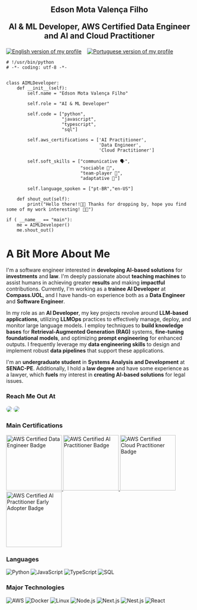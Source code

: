 <h2 align="center">
    <p align="center">
        Edson Mota Valença Filho
    </p>
    <p align="center">
        AI & ML Developer, AWS Certified Data Engineer and AI and Cloud Practitioner
    </p>
</h2>

[![English version of my profile](https://img.shields.io/badge/lang-en-red.svg)](https://github.com/emvalencaf/emvalencaf/blob/main/README.md)
&nbsp;&nbsp;
[![Portuguese version of my profile](https://img.shields.io/badge/lang-pt--br-green.svg)](https://github.com/emvalencaf/emvalencaf/blob/main/README.pt-br.md)


```
# !/usr/bin/python
# -*- coding: utf-8 -*-


class AIMLDeveloper:
    def __init__(self):
        self.name = "Edson Mota Valença Filho"

        self.role = "AI & ML Developer"

        self.code = ["python",
                     "javascript",
                     "typescript",
                     "sql"]

        self.aws_certifications = ['AI Practitioner',
                                   'Data Engineer',
                                   'Cloud Practitioner']

        self.soft_skills = ["communicative 🗣️",
                            "sociable 🤝",
                            "team-player 👥",
                            "adaptative 🧩"]

        self.language_spoken = ["pt-BR","en-US"]

    def shout_out(self):
        print("Hello there!!👋🏻 Thanks for dropping by, hope you find some of my work interesting! 🤙🏻")

if ( __name__ == "main"):
    me = AIMLDeveloper()
    me.shout_out()
```

# A Bit More About Me

I'm a software engineer interested in **developing AI-based solutions** for **investments** and **law**. I'm deeply passionate about **teaching machines** to assist humans in achieving greater **results** and making **impactful** contributions. Currently, I'm working as a **trainee AI Developer** at **Compass.UOL**, and I have hands-on experience both as a **Data Engineer** and **Software Engineer**.

In my role as an **AI Developer**, my key projects revolve around **LLM-based applications**, utilizing **LLMOps** practices to effectively manage, deploy, and monitor large language models. I employ techniques to **build knowledge bases** for **Retrieval-Augmented Generation (RAG)** systems, **fine-tuning foundational models**, and optimizing **prompt engineering** for enhanced outputs. I frequently leverage my **data engineering skills** to design and implement robust **data pipelines** that support these applications.

I'm an **undergraduate student** in **Systems Analysis and Development** at **SENAC-PE**. Additionally, I hold a **law degree** and have some experience as a lawyer, which **fuels** my interest in **creating AI-based solutions** for legal issues.

### Reach Me Out At

  <a href="https://www.linkedin.com/in/emvalencaf/" target="_blank"><img src="https://img.shields.io/badge/-LinkedIn-%230077B5?style=for-the-badge&logo=linkedin&logoColor=white" style="border-radius: 30px" target="_blank"></a>
<a href = "mailto:emvalenca.dev@gmail.com" target="_blank"> <img src="https://img.shields.io/badge/-Gmail-%23333?style=for-the-badge&logo=gmail&logoColor=white" style="border-radius: 30px" target="_blank"/> </a>

### Main Certifications

<a href="https://www.credly.com/badges/d0f54d36-4129-4b51-b78f-9812d1921671/public_url" target="_blank">
<img src="https://images.credly.com/images/e5c85d7f-4e50-431e-b5af-fa9d9b0596e7/image.png" style="height:150px;width:150px;" alt="AWS Certified Data Engineer Badge">
</a>
<a href="https://www.credly.com/badges/2baa6054-2557-4b97-98d1-d168069b2669/public_url" target="_blank">
<img src="https://images.credly.com/images/4d4693bb-530e-4bca-9327-de07f3aa2348/image.png" style="height:150px; width: 150px;" alt="AWS Certified AI Practitioner Badge">
</a>
<a href="https://www.credly.com/badges/0ddd789d-e6d2-4209-87b6-6e0e536e693f/public_url" target="_blank">
<img src="https://images.credly.com/images/00634f82-b07f-4bbd-a6bb-53de397fc3a6/image.png" style="height:150px; width: 150px;" alt="AWS Certified Cloud Practitioner Badge">
</a>
<a href="https://www.credly.com/badges/2693ebe0-3a65-4ddf-9232-f17da6c71ad1/public_url" target="_blank">
<img src="https://images.credly.com/images/834f2c8d-2d2c-4ce7-9580-02a351c31626/image.png" style="height:150px; width: 150px;" alt="AWS Certified AI Practitioner Early Adopter Badge">
</a>

### Languages

![Python](https://img.shields.io/badge/-Python-000?&logo=Python)
![JavaScript](https://img.shields.io/badge/-JavaScript-000?&logo=JavaScript)
![TypeScript](https://img.shields.io/badge/-TypeScript-000?&logo=TypeScript)
![SQL](https://img.shields.io/badge/-SQL-000?&logo=MySQL)

### Major Technologies

![AWS](https://img.shields.io/badge/-AWS-000?&logo=Amazon-AWS&logoColor=F90)
![Docker](https://img.shields.io/badge/-Docker-000?&logo=Docker)
![Linux](https://img.shields.io/badge/-Linux-000?&logo=Linux)
![Node.js](https://img.shields.io/badge/-Node.js-000?&logo=node.js)
![Next.js](https://img.shields.io/badge/-Next.js-000?&logo=next.js)
![Nest.js](https://img.shields.io/badge/-Nest.js-000?&logo=nest.js)
![React](https://img.shields.io/badge/-React-000?&logo=React)
